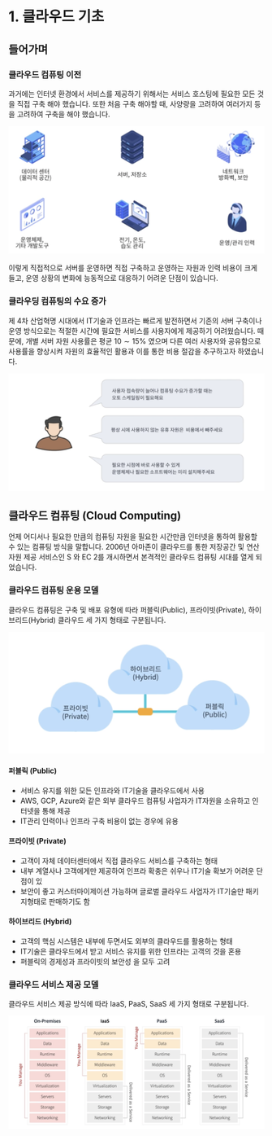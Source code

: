 # 1. 클라우드 기초

## 들어가며

### 클라우드 컴퓨팅 이전

과거에는 인터넷 환경에서 서비스를 제공하기 위해서는 서비스 호스팅에 필요한 모든 것을 직접 구축 해야 했습니다. 또한 처음 구축 해야할 때, 사양량을 고려하여 여러가지 등을 고려하여 구축을 해야 했습니다. 

![Screen Shot 2021-05-11 at 3.36.22 PM](img/Screen%20Shot%202021-05-11%20at%203.36.22%20PM.png)



이렇게 직접적으로 서버를 운영하면 직접 구축하고 운영하는 자원과 인력 비용이 크게 들고, 운영 상황의 변화에 능동적으로 대응하기 어려운 단점이 있습니다.



### 클라우딩 컴퓨팅의 수요 증가

제 4차 산업혁명 시대에서 IT기술과 인프라는 빠르게 발전하면서 기존의 서버 구축이나 운영 방식으로는 적절한 시간에 필요한 서비스를 사용자에게 제공하기 어려웠습니다.
때문에, 개별 서버 자원 사용률은 평균 $10 \sim 15 \%$ 였으며 다른 여러 사용자와 공유함으로 사용률을 향상시켜 자원의 효율적인 활용과 이를 통한 비용 절감을 추구하고자 하였습니다.

![image-20210511153931721](img/image-20210511153931721.png)

## 클라우드 컴퓨팅 (Cloud Computing)

언제 어디서나 필요한 만큼의 컴퓨팅 자원을 필요한 시간만큼 인터넷을 통하여 활용할 수 있는 컴퓨팅 방식을 말합니다. 2006년 아마존이 클라우드를 통한 저장공간 및 연산 자원 제공 서비스인 $\mathrm{S}$ 와 $\mathrm{EC}$ 2를 개시하면서 본격적인 클라우드 컴퓨팅 시대를 열게 되었습니다.



### 클라우드 컴퓨팅 운용 모델

클라우드 컴퓨팅은 구축 및 배포 유형에 따라 퍼블릭(Public), 프라이빗(Private), 하이브리드(Hybrid) 클라우드 세 가지 형태로 구분됩니다.

![image-20210511154211796](img/image-20210511154211796.png)

#### 퍼블릭 (Public)

- 서비스 유지를 위한 모든 인프라와 IT기술을 클라우드에서 사용
- AWS, GCP, Azure와 같은 외부 클라우드 컴퓨팅 사업자가 IT자원을 소유하고 인터넷을 통해 제공
- IT관리 인력이나 인프라 구축 비용이 없는 경우에 유용

#### 프라이빗 (Private)

- 고객이 자체 데이터센터에서 직접 클라우드 서비스를 구축하는 형태 
- 내부 계열사나 고객에게만 제공하여 인프라 확충은 쉬우나 IT기술 확보가 어려운 단점이 있
- 보안이 좋고 커스터마이제이션 가능하며 글로벌 클라우드 사업자가 IT기술만 패키지형태로 판매하기도 함

#### 하이브리드 (Hybrid)

- 고객의 핵심 시스템은 내부에 두면서도 외부의 클라우드를 활용하는 형태
- IT기술은 클라우드에서 받고 서비스 유지를 위한 인프라는 고객의 것을 혼용
- 퍼블릭의 경제성과 프라이빗의 보안성 을 모두 고려



### 클라우드 서비스 제공 모델

클라우드 서비스 제공 방식에 따라 IaaS, PaaS, SaaS 세 가지 형태로 구분됩니다.

![image-20210511154545033](img/image-20210511154545033.png)

